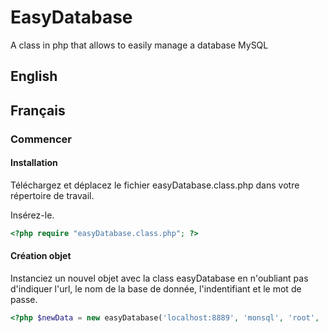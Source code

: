 # EasyDatabase
A class in php that allows to easily manage a database MySQL

## English

## Français

### Commencer

#### Installation

Téléchargez et déplacez le fichier easyDatabase.class.php dans votre répertoire de travail.

Insérez-le.

```php
<?php require "easyDatabase.class.php"; ?>
```

#### Création objet

Instanciez un nouvel objet avec la class easyDatabase en n'oubliant pas d'indiquer l'url, le nom de la base de donnée, l'indentifiant et le mot de passe.

```php
<?php $newData = new easyDatabase('localhost:8889', 'monsql', 'root', 'root'); ?>
```



